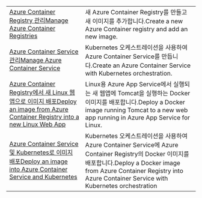 |  |  |
|---------|---------|
| <span data-ttu-id="5e685-101">[Azure Container Registry 관리][1]</span><span class="sxs-lookup"><span data-stu-id="5e685-101">[Manage Azure Container Registries][1]</span></span> | <span data-ttu-id="5e685-102">새 Azure Container Registry를 만들고 새 이미지를 추가합니다.</span><span class="sxs-lookup"><span data-stu-id="5e685-102">Create a new Azure Container registry and add an new image.</span></span> | 
| <span data-ttu-id="5e685-103">[Azure Container Service 관리][2]</span><span class="sxs-lookup"><span data-stu-id="5e685-103">[Manage Azure Container Service][2]</span></span> | <span data-ttu-id="5e685-104">Kubernetes 오케스트레이션을 사용하여 Azure Container Service를 만듭니다.</span><span class="sxs-lookup"><span data-stu-id="5e685-104">Create an Azure Container Service with Kubernetes orchestration.</span></span> | 
| <span data-ttu-id="5e685-105">[Azure Container Registry에서 새 Linux 웹앱으로 이미지 배포][3]</span><span class="sxs-lookup"><span data-stu-id="5e685-105">[Deploy an image from Azure Container Registry into a new Linux Web App][3]</span></span> | <span data-ttu-id="5e685-106">Linux용 Azure App Service에서 실행되는 새 웹앱에 Tomcat을 실행하는 Docker 이미지를 배포합니다.</span><span class="sxs-lookup"><span data-stu-id="5e685-106">Deploy a Docker image running Tomcat to a new web app running in Azure App Service for Linux.</span></span> | 
| <span data-ttu-id="5e685-107">[Azure Container Service 및 Kubernetes로 이미지 배포][4]</span><span class="sxs-lookup"><span data-stu-id="5e685-107">[Deploy an image into Azure Container Service and Kubernetes][4]</span></span> | <span data-ttu-id="5e685-108">Kubernetes 오케스트레이션을 사용하여 Azure Container Service에 Azure Container Registry의 Docker 이미지를 배포합니다.</span><span class="sxs-lookup"><span data-stu-id="5e685-108">Deploy a Docker image from Azure Container Registry into Azure Container Service with Kubernetes orchestration</span></span> |

[1]: https://azure.microsoft.com/resources/samples/acr-java-manage-azure-container-registry/
[2]: https://azure.microsoft.com/resources/samples/acs-java-manage-azure-container-service/
[3]: hhttps://azure.microsoft.com/resources/samples/app-service-java-deploy-image-from-acr-to-linux/
[4]: https://azure.microsoft.com/resources/samples/aad-java-browse-graph-and-manage-roles/
